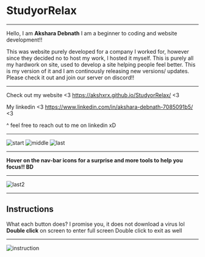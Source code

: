 # StudyorRelax
** **
Hello, I am **Akshara Debnath** I am a beginner to coding and website development!!

This was website purely developed for a company I worked for, however since they decided no to host
my work, I hosted it myself. This is purely all my hardwork on site, used to develop a site helping
people feel better. This is my version of it and I am continously releasing new versions/ updates.
Please check it out and join our server on discord!!

** **
Check out my website <3 https://akshxrx.github.io/StudyorRelax/ <3

My linkedin <3 https://www.linkedin.com/in/akshara-debnath-7085091b5/ <3

^ feel free to reach out to me on linkedin xD

** **

![start](https://github.com/akshxrx/StudyorRelax/blob/main/3.JPG)
![middle](https://github.com/akshxrx/StudyorRelax/blob/main/2.JPG)
![last](https://github.com/akshxrx/StudyorRelax/blob/main/1.JPG)
** **
**Hover on the nav-bar icons for a surprise and more tools to help you focus!! BD**
** ** 
![last2](https://github.com/akshxrx/StudyorRelax/blob/main/4.JPG)
** **
## Instructions
What each button does? I promise you, it does not download a virus lol
**Double click** on screen to enter full screen
Double click to exit as well
** ** 
![instruction](https://github.com/akshxrx/StudyorRelax/blob/main/5.JPG)



 




